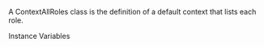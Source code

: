 A ContextAllRoles class is the definition of a default context that lists each role.

Instance Variables
